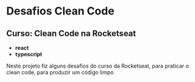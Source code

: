 # Desafios Clean Code

## Curso: Clean Code na Rocketseat

- **react**
- **typescript**

Neste projeto fiz alguns desafios do curso da Rocketseat, para praticar o clean code, para produzir um código limpo